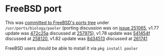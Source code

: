 FreeBSD port
============

This was [committed to FreeBSD's ports tree](https://svnweb.freebsd.org/ports?view=revision&revision=555418)
under `/usr/ports/biology/pooler` (porting discussion was on [issue 251065](https://bugs.freebsd.org/bugzilla/show_bug.cgi?id=251065),
v1.77 update was [472c25a](https://cgit.freebsd.org/ports/commit/?id=472c25aa5d8dc3268fc5476b53100872d1900467)
discussed at [257975](https://bugs.freebsd.org/bugzilla/show_bug.cgi?id=257975)),
v1.78 update was [541454f](https://cgit.FreeBSD.org/ports/commit/?id=541454f9939d3836bc1bcf642f8c748a1d04bb80)
discussed at [258120](https://bugs.freebsd.org/bugzilla/show_bug.cgi?id=258120),
v1.82 update was [8d34513](https://cgit.freebsd.org/ports/commit/?id=8d34513c3f7ac851134d8452109c28497f0442cb)
discussed at [261741](https://bugs.freebsd.org/bugzilla/show_bug.cgi?id=261741)

FreeBSD users should be able to install it via `pkg install pooler`
